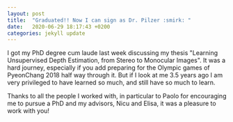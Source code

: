 ```yaml
---
layout: post
title:  "Graduated!! Now I can sign as Dr. Pilzer :smirk: "
date:   2020-06-29 18:17:43 +0200
categories: jekyll update
---
```


I got my PhD degree cum laude last week discussing my thesis "Learning Unsupervised Depth Estimation, from Stereo to Monocular Images".
It was a hard journey, especially if you add preparing for the Olympic games of PyeonChang 2018 half way through it.
But if I look at me 3.5 years ago I am very privileged to have learned so much, and still have so much to learn.

Thanks to all the people I worked with, in particular to Paolo for encouraging me to pursue a PhD and my advisors, Nicu and Elisa, it was a pleasure to work with you!

